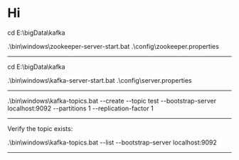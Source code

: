 # Hi
cd E:\bigData\kafka 

.\bin\windows\zookeeper-server-start.bat .\config\zookeeper.properties

---------

cd E:\bigData\kafka

.\bin\windows\kafka-server-start.bat .\config\server.properties

---------

.\bin\windows\kafka-topics.bat --create --topic test --bootstrap-server localhost:9092 --partitions 1 --replication-factor 1

---------

Verify the topic exists:

.\bin\windows\kafka-topics.bat --list --bootstrap-server localhost:9092

-----------------

<!-- cd C:\Users\PC\Desktop\Coins
.\.venv\Scripts\Activate.ps1
python ingest_fx.py --loop --seconds 60


cd C:\Users\PC\Desktop\Coins
.\.venv\Scripts\Activate.ps1
streamlit run app.py -->
